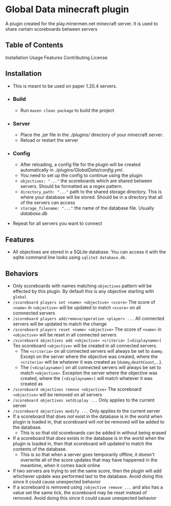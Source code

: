 # Global Data minecraft plugin

A plugin created for the play.minermen.net minecraft server.
It is used to share certain scoreboards between servers

## Table of Contents
Installation
Usage
Features
Contributing
License

## Installation
- This is meant to be used on paper 1.20.4 servers.
- ### Build
    - Run `maven clean package` to build the project
- ### Server
    - Place the *.jar* file in the *./plugins/* directory of your minecraft server.
    - Reload or restart the server
- ### Config
    - After reloading, a config file for the plugin will be created automatically in *./plugins/GlobalData/config.yml*.
    - You need to set up the config to continue using the plugin
    - `objectives: "..."` the scoreboards which are shared between servers.  Should be formatted as a regex pattern.
    - `directory_path: "..."` path to the shared storage directory.  This is where your database will be stored.  Should be in a directory that all of the servers can access
    - `storage_filename: "..."` the name of the database file.  Usually *database.db*

- Repeat for all servers you want to connect

## Features
- All objectives are stored in a SQLite database.  You can access it with the sqlite command line looks using `sqlite3 database.db`. 

## Behaviors
- Only scoreboards with names matching `objectives` pattern will be effected by this plugin.  By default this is any objective starting with `global`
- `/scoreboard players set <name> <objective> <score>` The score of `<name>` in `<objective>` will be updated to match `<score>` on all connnected servers
- `/scoreboard players add/remove/operation <player> ...` All connected servers will be updated to match the change
- `/scoreboard players reset <name> <objective>` The score of `<name>` in `<objective>` will be reset in all connected servers
- `/scoreboard objectives add <objective> <criteria> [<displayname>]` Tes scoreboard `<objective>` will be created in all connected servers.
    - The `<criteria>` on all connected servers will always be set to `dummy`. Except on the server where the objective was created, where the `<criteria>` will be whatever it was created as (`dummy`,`deathCount`,...).
    - The `[<displayname>]` on all connected servers will always be set to match `<objective>`.  Excepton the server where the objective was created, where the `[<displayname>]` will match whatever it was created as
- `/scoreboard objectives remove <objective>` The scoreboard `<objective>` will be removed on all servers
- `/scoreboard objectives setdisplay ...` Only applies to the current server
- `/scoreboard objectives modify ...` Only applies to the current server
- If a scoreboard that does *not* exist in the database is in the world when plugin is loaded in, that scoreboard will *not* be removed will be added to the database.
    - This is so that old scoreboards can be added in without being erased
- If a scoreboard that *does* exists in the database is in the world when the plugin is loaded in, then that scoreboard will updated to match the contents of the database.
    - This is so that when a server goes temporarily offline, it doesn't overwrite all of the score updates that may have happened in the meantime, when it comes back online
- If two servers are trying to set the same score, then the plugin will add whichever update was performed last to the database.  Avoid doing this since it could cause unexpected behavior
- If a scoreboard is removed using `/objective remove ...` and also has a value set the same tick, the scoreboard may be reset instead of removed.  Avoid doing this since it could cause unexpected behavior
